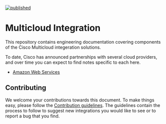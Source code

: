 
[![published](https://static.production.devnetcloud.com/codeexchange/assets/images/devnet-published.svg)](https://developer.cisco.com/codeexchange/github/repo/CiscoDevNet/multicloud-integrations)

# Multicloud Integration

This repository contains engineering documentation covering components of the Cisco Multicloud integeration solutions.

To date, Cisco has announced partnerships with several cloud providers, and over time you can expect to find notes specific to each here.

* [Amazon Web Services](./AWS/README.md)

## Contributing

We welcome your contributions towards this document. To make things easy, please follow the [Contribution guidelines](.github/CONTRIBUTING.md). The guidelines contain the process to follow to suggest new integrations you would like to see or to report a bug that you find.
